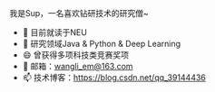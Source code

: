 <!---
![My GitHub stats](https://github-readme-stats.vercel.app/api?username=CONTINUE12&hide=prs&show_icons=true&theme=radical) 
-->

我是Sup，一名喜欢钻研技术的研究僧~ 

- 🔭 目前就读于NEU
- 🌱 研究领域Java & Python & Deep Learning
- 😄 曾获得多项科技类竞赛奖项
- 💬 邮箱：wangli_em@163.com
- 📫 技术博客：https://blog.csdn.net/qq_39144436
